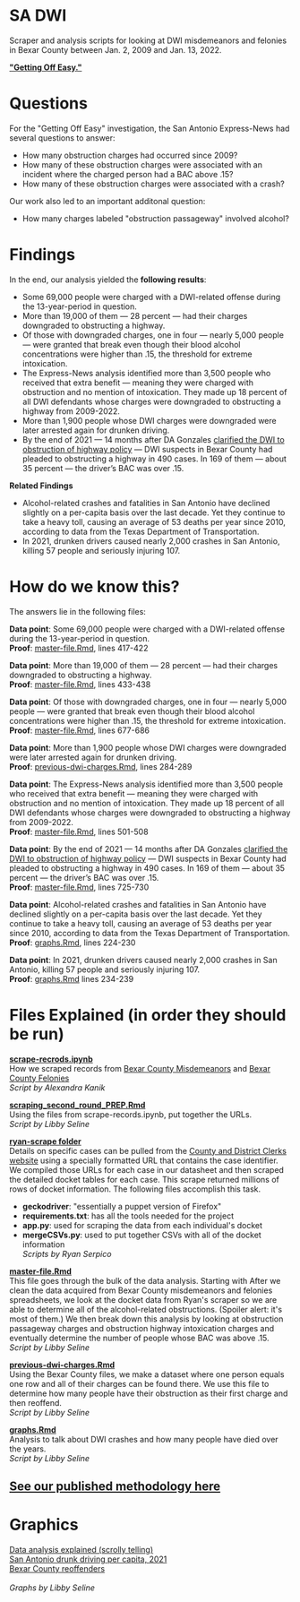 # SA DWI
Scraper and analysis scripts for looking at DWI misdemeanors and felonies in Bexar County between Jan. 2, 2009 and Jan. 13, 2022.

**["Getting Off Easy."](https://www.expressnews.com/news/local/article/DWI-cases-San-Antonio-17577179.php)**

# Questions

For the "Getting Off Easy" investigation, the San Antonio Express-News had several questions to answer:
* How many obstruction charges had occurred since 2009?
* How many of these obstruction charges were associated with an incident where the charged person had a BAC above .15?
* How many of these obstruction charges were associated with a crash?

Our work also led to an important additonal question: 
* How many charges labeled "obstruction passageway" involved alcohol? 

# Findings

In the end, our analysis yielded the **following results**: 

* Some 69,000 people were charged with a DWI-related offense during the 13-year-period in question.
* More than 19,000 of them — 28 percent — had their charges downgraded to obstructing a highway.
* Of those with downgraded charges, one in four — nearly 5,000 people — were granted that break even though their blood alcohol concentrations were higher than .15, the threshold for extreme intoxication.
* The Express-News analysis identified more than 3,500 people who received that extra benefit — meaning they were charged with obstruction and no mention of intoxication. They made up 18 percent of all DWI defendants whose charges were downgraded to obstructing a highway from 2009-2022. <br> 
* More than 1,900 people whose DWI charges were downgraded were later arrested again for drunken driving.
* By the end of 2021 — 14 months after DA Gonzales [clarified the DWI to obstruction of highway policy](https://www.expressnews.com/news/local/article/DWI-cases-San-Antonio-17577179.php?sid=5bbcfeda3f92a45e831e32f4&utm_source=newsletter&utm_medium=email&utm_content=news_a&utm_campaign=SAEN_TopStories#photo-23155916:~:text=Gonzales%20wrote%20that%20the%20reduced%20charge%20was%20appropriate%20when%3A) — DWI suspects in Bexar County had pleaded to obstructing a highway in 490 cases. In 169 of them — about 35 percent — the driver’s BAC was over .15.

**Related Findings**
* Alcohol-related crashes and fatalities in San Antonio have declined slightly on a per-capita basis over the last decade. Yet they continue to take a heavy toll, causing an average of 53 deaths per year since 2010, according to data from the Texas Department of Transportation.
* In 2021, drunken drivers caused nearly 2,000 crashes in San Antonio, killing 57 people and seriously injuring 107.

# How do we know this? 

The answers lie in the following files:

**Data point**: Some 69,000 people were charged with a DWI-related offense during the 13-year-period in question.<br> 
**Proof**: [master-file.Rmd](https://github.com/Houston-Chronicle/sa-obstruct/blob/main/code/master-file.Rmd), lines 417-422

**Data point**: More than 19,000 of them — 28 percent — had their charges downgraded to obstructing a highway.<br> 
**Proof**: [master-file.Rmd](https://github.com/Houston-Chronicle/sa-obstruct/blob/main/code/master-file.Rmd), lines 433-438

**Data point**: Of those with downgraded charges, one in four — nearly 5,000 people — were granted that break even though their blood alcohol concentrations were higher than .15, the threshold for extreme intoxication.<br> 
**Proof**: [master-file.Rmd](https://github.com/Houston-Chronicle/sa-obstruct/blob/main/code/master-file.Rmd), lines 677-686

**Data point**: More than 1,900 people whose DWI charges were downgraded were later arrested again for drunken driving.<br> 
**Proof**: [previous-dwi-charges.Rmd](https://github.com/Houston-Chronicle/sa-obstruct/blob/main/code/previous-dwi-charges.Rmd), lines 284-289

**Data point**: The Express-News analysis identified more than 3,500 people who received that extra benefit — meaning they were charged with obstruction and no mention of intoxication. They made up 18 percent of all DWI defendants whose charges were downgraded to obstructing a highway from 2009-2022. <br> 
**Proof**: [master-file.Rmd](https://github.com/Houston-Chronicle/sa-obstruct/blob/main/code/master-file.Rmd), lines 501-508

**Data point**: By the end of 2021 — 14 months after DA Gonzales [clarified the DWI to obstruction of highway policy](https://www.expressnews.com/news/local/article/DWI-cases-San-Antonio-17577179.php?sid=5bbcfeda3f92a45e831e32f4&utm_source=newsletter&utm_medium=email&utm_content=news_a&utm_campaign=SAEN_TopStories#photo-23155916:~:text=Gonzales%20wrote%20that%20the%20reduced%20charge%20was%20appropriate%20when%3A) — DWI suspects in Bexar County had pleaded to obstructing a highway in 490 cases. In 169 of them — about 35 percent — the driver’s BAC was over .15. <br>
**Proof**: [master-file.Rmd](https://github.com/Houston-Chronicle/sa-obstruct/blob/main/code/master-file.Rmd), lines 725-730

**Data point**: Alcohol-related crashes and fatalities in San Antonio have declined slightly on a per-capita basis over the last decade. Yet they continue to take a heavy toll, causing an average of 53 deaths per year since 2010, according to data from the Texas Department of Transportation. <br>
**Proof**: [graphs.Rmd](https://github.com/Houston-Chronicle/sa-obstruct/blob/main/code/graphs.Rmd), lines 224-230

**Data point**: In 2021, drunken drivers caused nearly 2,000 crashes in San Antonio, killing 57 people and seriously injuring 107.<br>
**Proof**: [graphs.Rmd](https://github.com/Houston-Chronicle/sa-obstruct/blob/main/code/graphs.Rmd) lines 234-239

# Files Explained (in order they should be run)

**[scrape-recrods.ipynb](https://github.com/Houston-Chronicle/sa-obstruct/blob/main/code/scrape-recrods.ipynb)** <br>
How we scraped records from [Bexar County Misdemeanors](https://www.bexar.org/2923/Misdemeanor-Records) and [Bexar County Felonies](https://www.bexar.org/2988/Online-District-Clerk-Criminal-Records) <br>
*Script by Alexandra Kanik*

**[scraping_second_round_PREP.Rmd](https://github.com/Houston-Chronicle/sa-obstruct/blob/main/code/scraping_second_round_PREP.Rmd)** <br>
Using the files from scrape-records.ipynb, put together the URLs. <br>
*Script by Libby Seline*

**[ryan-scrape folder](https://github.com/Houston-Chronicle/sa-obstruct/tree/main/code/ryan-scrape)** <br>
Details on specific cases can be pulled from the [County and District Clerks website](https://search.bexar.org/) using a specially formatted URL that contains the case identifier. We compiled those URLs for each case in our datasheet and then scraped the detailed docket tables for each case. This scrape returned millions of rows of docket information. The following files accomplish this task.
* **geckodriver**: "essentially a puppet version of Firefox"
* **requirements.txt**: has all the tools needed for the project
* **app.py**: used for scraping the data from each individual's docket
* **mergeCSVs.py**: used to put together CSVs with all of the docket information <br>
*Scripts by Ryan Serpico*

**[master-file.Rmd](https://github.com/Houston-Chronicle/sa-obstruct/blob/main/code/master-file.Rmd)** <br>
This file goes through the bulk of the data analysis. Starting with After we clean the data acquired from Bexar County misdemeanors and felonies spreadsheets, we look at the docket data from Ryan's scraper so we are able to determine all of the alcohol-related obstructions. (Spoiler alert: it's most of them.) We then break down this analysis by looking at obstruction passageway charges and obstruction highway intoxication charges and eventually determine the number of people whose BAC was above .15. <br>
*Script by Libby Seline*

**[previous-dwi-charges.Rmd](https://github.com/Houston-Chronicle/sa-obstruct/blob/main/code/previous-dwi-charges.Rmd)** <br>
Using the Bexar County files, we make a dataset where one person equals one row and all of their charges can be found there. We use this file to determine how many people have their obstruction as their first charge and then reoffend. <br>
*Script by Libby Seline*

**[graphs.Rmd](https://github.com/Houston-Chronicle/sa-obstruct/blob/main/code/graphs.Rmd)** <br>
Analysis to talk about DWI crashes and how many people have died over the years. <br>
*Script by Libby Seline*

## [See our published methodology here](https://www.expressnews.com/news/local/article/DWI-investigation-San-Antonio-Express-News-17586446.php)

# Graphics
[Data analysis explained (scrolly telling)](https://www.expressnews.com/news/local/article/DWI-cases-San-Antonio-17577179.php#:~:text=Here%27s%20what%20we%20found%3A) <br>
[San Antonio drunk driving per capita, 2021](https://public.flourish.studio/visualisation/11250262/) <br>
[Bexar County reoffenders](https://www.datawrapper.de/_/Zm8co/) <br>
<br>
*Graphs by Libby Seline*
